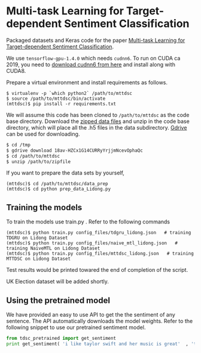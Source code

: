 # Multi-task Learning for Target-dependent Sentiment Classification

Packaged datasets and Keras code for the paper [Multi-task Learning for Target-dependent Sentiment Classification](https://arxiv.org/abs/1902.02930).

We use `tensorflow-gpu-1.4.0` which needs `cudnn6`.  To run on CUDA ca 2019, you need to [download cudnn6 from here](http://developer.download.nvidia.com/compute/machine-learning/repos/ubuntu1604/x86_64/libcudnn6_6.0.21-1+cuda8.0_amd64.deb) and install along with CUDA8.

Prepare a virtual environment and install requirements as follows.
```shell
$ virtualenv -p `which python2` /path/to/mttdsc
$ source /path/to/mttdsc/bin/activate
(mttdsc)$ pip install -r requirements.txt
```

We will assume this code has been cloned to `/path/to/mttdsc` as the code base directory.  Download the [zipped data files](https://drive.google.com/open?id=18av-HZCx1G14CURRyYrjjmNcevOphaQc) and unzip in the code base directory, which will place all the .h5 files in the data subdirectory.  [Gdrive](https://github.com/prasmussen/gdrive) can be used for downloading.
```bash
$ cd /tmp
$ gdrive download 18av-HZCx1G14CURRyYrjjmNcevOphaQc
$ cd /path/to/mttdsc
$ unzip /path/to/zipfile
```

If you want to prepare the data sets by yourself,

```shell
(mttdsc)$ cd /path/to/mttdsc/data_prep
(mttdsc)$ cd python prep_data_Lidong.py
```
## Training the models

To train the models use train.py . Refer to the following commands 

```shell
(mttdsc)$ python train.py config_files/tdgru_lidong.json   # training TDGRU on Lidong Dataset
(mttdsc)$ python train.py config_files/naive_mtl_lidong.json   # training NaiveMTL on Lidong Dataset
(mttdsc)$ python train.py config_files/mttdsc_lidong.json   # training MTTDSC on Lidong Dataset
```

Test results would be printed towared the end of completion of the script. 

UK Election dataset will be added shortly. 

## Using the pretrained model

We have provided an easy to use API to get the the sentiment of any sentence. The API automatically downloads the model weights. Refer to the following snippet to use our pretrained sentiment model. 

```python
from tdsc_pretrained import get_sentiment
print get_sentiment( 'i like taylor swift and her music is great'  , 'taylor swift'  )
```

